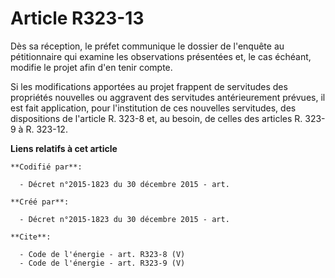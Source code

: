 # Article R323-13

Dès sa réception, le préfet communique le dossier de l'enquête au pétitionnaire qui examine les observations présentées et,
le cas échéant, modifie le projet afin d'en tenir compte.

Si les modifications apportées au projet frappent de servitudes des propriétés nouvelles ou aggravent des servitudes
antérieurement prévues, il est fait application, pour l'institution de ces nouvelles servitudes, des dispositions de
l'article R. 323-8 et, au besoin, de celles des articles R. 323-9 à R. 323-12.

**Liens relatifs à cet article**

	**Codifié par**:

	  - Décret n°2015-1823 du 30 décembre 2015 - art.

	**Créé par**:

	  - Décret n°2015-1823 du 30 décembre 2015 - art.

	**Cite**:

	  - Code de l'énergie - art. R323-8 (V)
	  - Code de l'énergie - art. R323-9 (V)

